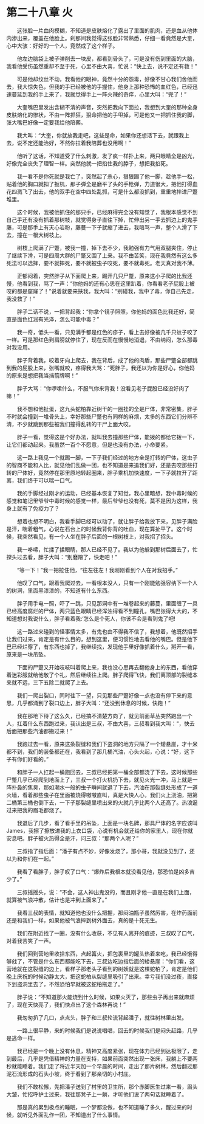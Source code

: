 # 第二十八章 火


　　这张脸一片血肉模糊，不知道是皮肤熔化了露出了里面的肌肉，还是血从他体内渗出来，覆盖在他脸上。刹那间我觉得这张脸非常熟悉，仔细一看竟然是大奎，心中大骇：好好的一个人，竟然成了这个样子。

　　他左边脑袋上被子弹削去一块皮，都看到骨头了，可是没有伤到里面的大脑，我看他受伤虽然重却不至于死，心里不由大喜，忙说：“快上去，说不定还有救！”

　　可是他却纹丝不动，我看他的眼神，竟然十分的怨毒，好像不甘心我们舍他而去，我大惊失色，但我的手已经被他的手握住，他身上那种恐怖的血红色，已经迅速蔓延到我的手上来了，我就觉得手上一阵火辣的奇痒，心里大叫：“完了！”

　　大奎嘴巴里发出含糊不清的声音，突然把我向下面拉，我想到大奎的那种全身皮肤熔化的惨状，不由一阵抓狂，狠命把他的手甩掉，可是他又一把抓住我的脚，张大嘴巴好像一定要我给他陪葬。

　　我大叫：“大奎，你就放我走吧，这些是命，如果你还想活下去，就跟我上去，说不定还能治好，不然你拉着我陪葬也没用啊！”

　　他听了这话，不知道受了什么刺激，发了疯一样扑上来，两只眼睛全是凶光，好像完全丧失了理智一样。突然他就一把掐住我的脖子，想把我掐死。

　　我一看不是你死就是我亡了，突然起了杀心，狠狠踢了他一脚，趁他手一松，贴着他的胸口就扣了扳机，那子弹全是磨平了头的手枪弹，力道很大，把他打得血花四溅飞了出去，他的双手在空中四处乱抓，可是什么都没抓到，重重地摔进尸蹩堆里。

　　这个时候，我被他抓住的那只手，已经麻得完全没有知觉了，我根本感觉不到自己手还有没有抓着那树枝，就觉得身子直往下掉，忙伸出另一手去抓边上的鬼手藤，可是那手上有天心岩粉，藤蔓一下子就缩了进去，我暗骂一声，整个人滑了下去，撞在一根大树枝上。

　　树枝上爬满了尸蹩，被我一撞，掉下去不少，我勉强有力气用双腿夹住，停止了继续下滑，可是四周大群的尸蹩又围了上来。我不由苦笑，现在我竟然有这么多死法可以选择，要不就摔死，要不就被虫子咬死，要不就毒死。老天真对我不薄。

　　正郁闷着，突然胖子从下面爬上来，踢开几只尸蹩，原来这小子爬的比我还慢，他看到我，骂了一声：“你他妈的还有心思在这里趴着，你看看老子屁股上被咬的都是窟窿了！”说着就要来扶我，我大叫：“别碰我，我中了毒，你自己先走，我没救了！”

　　胖子二话不说，一把背起我：“你拿个镜子照照，你他妈的面色比我还好，简直是面色红润有光泽，怎么可能中毒？”

　　我一奇，低头一看，只见满手都是红色的疹子，看上去好像被几千只蚊子咬了一样。可是那红色到肩膀就停住了，现在反而在慢慢地消退，不由纳闷，怎么那毒对我没用。

　　胖子背着我，咬着牙向上爬去，我在背后，成了他的肉盾，那些尸蹩全部都跳到我的屁股上来，张嘴就咬，疼得我大骂：“死胖子，我还以为你是好心，你他妈的原来是想把我当挡箭牌啊！”

　　胖子大骂：“你啰嗦什么，不服气你来背我！没看见老子屁股已经没好肉了嘛！” 

　　我不想和他扯蛋，这九头蛇柏靠近树干的一圈挂的全是尸体，非常密集，胖子不时就会撞到一堆骨头上，幸好那些尸蹩也有同样的麻烦，太多的东西它们分辨不清，不少就跳到那些被我们撞得乱转的干尸上面大咬。

　　胖子一看，觉得这是个好办法，就叫我去撞那些尸体，能拨的都给它拨一下，让它们都动起来。我虽然一百个不愿意，但是也没有办法，小命要紧。

　　这一路上我见一个就踢一脚，一下子我们经过的地方全是打转的尸体，这虫子的智商不能和人比，就见他们乱做一团，也不知道是来追我们好，还是去咬那些打转的尸体好，竟然停在那里原地转起圈来，胖子乘机加快速度，一下子就拉开了距离，我们终于可以喘一口气。

　　我的手脚经过刚才的运动，已经基本恢复了知觉，我心里暗想，我中毒时候的感觉和笔记里爷爷中毒时候的感觉一样，最后爷爷也没有死，莫不是因为这样，我身上就有了免疫力了？

　　想着也想不明白，我看手脚已经可以动了，就让胖子给我放下来，见胖子满脸是汗，喘着粗气，心说在石台上的时候我背你背的吐血，现在算扯平了。这个时候，我突然看见，有一个人坐在胖子后面的一根树枝上，对我招了招头。

　　我一哆嗦，忙揉了揉眼睛，那人已经不见了。我以为他躲到那树后面去了，忙探头过去看，胖子大叫：“别磨蹭了，快走吧！”

　　“等一下！”我一把拉住他，“往左往左！我刚刚看到个人在对我招手。”

　　他叹了口气，跟着我爬过去，一看根本没人，只有一个刚能勉强容纳下一个人的树洞，里面黑漆漆的，不知道有什么东西。

　　胖子用手电一照，吓了一跳，只见那洞中有一堆卷起来的藤蔓，里面缠了一具已经高度腐烂的尸体，两只蓝色眼睛已经浑浊得看不到瞳孔，嘴巴张得大大的，不知道想对我说什么，胖子看着我:‘怎么是个死人，你该不会是看到鬼了吧!

　　这一路过来碰到的怪事情太多，有鬼也由不得我不信了，我想着，他既然招手让我们过来，肯定是有什么目的，想到这里，便习惯性地去看他的嘴巴。但是他下巴已经烂穿了，有东西也掉了，我继续找，发现他手里好像抓着什么，掰开一看，原来是一块吊坠。

　　下面的尸蹩又开始吱吱叫着爬上来，我也没心思再去翻他身上的东西，看他穿着迷彩服就给他敬了个礼，然后继续往上爬。胖子爬得飞快，我们离顶部的裂缝本来就不远，三下五除二就爬了上去。

　　我们一爬出裂口，同时往下一望，只见那些尸蹩好像一点也没有停下来的意思，几乎都涌到了裂口边上，胖子大叫：“还没到休息的时候，快跑！”

　　我在那地下待了这么久，已经搞不清楚方向了，就见前面草丛突然跑出一个人，扛着什么东西跑过来，我认出是三叔，不由大喜，三叔看到我大叫：“，快去后面把那些汽油都搬过来！”

　　我跑过去一看，原来这条裂缝和我们下盗洞的地方只隔了一个矮悬崖，才十米都不到，我们的装备都还在，我看到了那几桶汽油，心头火起，心说：“好，这下子有你们好看的。”

　　和胖子一人扛起一桶跑回去，三叔已经把第一桶全部都浇了下去，这时候那些尸蹩几乎已经爬到地面上了，三叔一个打火机扔下去，就见火光一冲，马上就是一阵扑鼻的焦臭，那如潮水一般的虫子瞬间就退了下去，汽油在那裂缝处形成了一道火墙，看着那些虫子在里面被烧得嗷嗷直叫，真是大快人心，我们火上浇油，把第二桶第三桶也倒下去，一下子那裂缝里喷出来的火就几乎比两个人还高了。热浪逼过来把我的眉毛都烧了。

　　我退后了几步，看了看手里的吊坠，上面是一块名牌，那具尸体的名字应该叫James，我擦了擦放进我的上衣口袋，心说有机会就还给你的家里人，现在你就安息吧。胖子被火热得全是汗，问三叔：“那两个人呢？”

　　三叔指了指后面：“潘子有点不妙，好像发烧了，那小哥，我就没见到了，还以为和你们在一起。”

　　我看了看胖子，胖子叹了口气：“爆炸后我根本就没看见他，那恐怕是凶多吉少了。”

　　三叔摇摇头，说：“不会，这人神出鬼没的，而且刚才他一直是在我们上面，就算被气浪冲散，估计也是冲到上面来了。”

　　我看三叔的表情，就知道他也没什么把握，那闷油瓶子虽然厉害，在炸药面前还是和我们一样，如果他被气浪摔到树外面去，真的是十死无生。

　　我们在附近找了一圈，没有什么收获，不见有人离开的痕迹，三叔叹了口气，对着我苦笑了一声。

　　我们回到营地里收拾东西，点起篝火，把包裹里的罐头热着来吃，我已经饿得够戗了，不管是什么东西都能吃下去，三叔边吃边指后面的矮悬崖：“你们看，这营地就在这裂缝的边上，看样子那老头子看到的树妖就是这棵蛇柏了，肯定是他们晚上庆祝的时候动静太大，把这蛇柏从裂缝里吸引了出来。幸亏我们没过夜，直接下到盗洞里去了，不然恐怕早就被这蛇柏拖走了。”

　　胖子说：“不知道那火能烧到什么时候，如果火灭了，那些虫子再出来就麻烦了，现在天快亮了，我们快点出了这个森林再说！”

　　我匆匆扒了几口，点点头，胖子和三叔轮流背起潘子，就往树林里出发。

　　一路上很平静，来的时候我们是说说唱唱，回去的时候我们是闷头赶路，几乎是逃命一样。

　　我已经是一个晚上没有休息，精神又高度紧张，现在体力已经到达极限了，走到最后，几乎是凭借精神的力量在支持，如果前面突然出现一张床，我躺上不要两秒就能睡着。我们走了将近半天加一个早晨的时间，走出了那片树林，然后翻过那泥石流形成的石头小坡，终于看到了那亲切的小村庄。

　　我们不敢松懈，先把潘子送到了村里的卫生所，那个赤脚医生过来一看，眉头大皱，忙招呼护士过来，我往那凳子上一躺，才听他们说了两句话就睡着了。

　　那是真的累到极点的睡眠，一个梦都没做，也不知道睡了多久，醒过来的时候，就听见外面乱作一团，不知道出了什么事情。

